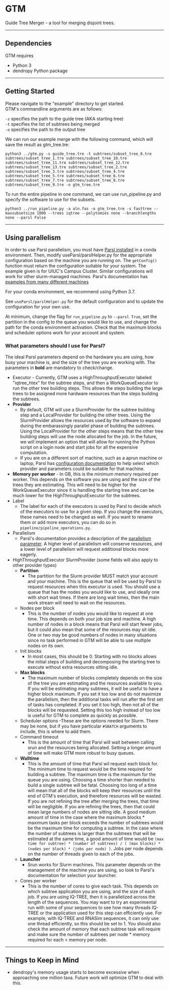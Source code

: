 # GTM
Guide Tree Merger - a tool for merging disjoint trees.

- - - -

## Dependencies
GTM requires
* Python 3
* dendropy Python package

- - - -

## Getting Started

Please navigate to the "example" directory to get started.\
GTM's commandline arguments are as follows:  

`-s` specifies the path to the guide tree (AKA starting tree)\
`-t` specifies the list of subtrees being merged\
`-o` specifies the path to the output tree

We can run our example merge with the following command, which will save the result as gtm\_tree.tre:

`python3 ../gtm.py -s guide_tree.tre -t subtrees/subset_tree_0.tre subtrees/subset_tree_1.tre subtrees/subset_tree_10.tre subtrees/subset_tree_11.tre subtrees/subset_tree_12.tre subtrees/subset_tree_13.tre subtrees/subset_tree_2.tre subtrees/subset_tree_3.tre subtrees/subset_tree_4.tre subtrees/subset_tree_5.tre subtrees/subset_tree_6.tre subtrees/subset_tree_7.tre subtrees/subset_tree_8.tre subtrees/subset_tree_9.tre -o gtm_tree.tre`

To run the entire pipeline in one command, we can use run\_pipeline.py and specify the software to use for the subsets.

`python3 ../run_pipeline.py -a aln.fas -o gtm_tree.tre -s fasttree --maxsubsetsize 1000 --trees iqtree --polytomies none --branchlengths none --parsl False`
- - - -

## Using parallelism

In order to use Parsl parallelism, you must have [Parsl installed](https://parsl.readthedocs.io/en/stable/quickstart.html) in a conda environment. Then, modify useParsl/parslHelper.py for the appropriate configuration based on the machine you are running on. The `getConfig()` function must return the configuration suitable for your system. The example given is for UIUC's Campus Cluster. Similar configurations will work for other slurm-managed machines. Parsl's documentation has [examples from many different machines](https://parsl.readthedocs.io/en/stable/userguide/configuring.html)

For your conda environment, we recommend using Python 3.7.

See `useParsl/parslHelper.py` for the default configuration and to update the configuration for your own use.

At minimum, change the flag for `run_pipeline.py` to `--parsl True`, set the partition in the config to the queue you would like to use, and change the path for the conda environment activation. Check that the maximum blocks and scheduler options work for your account and system.

### What parameters should I use for Parsl?

The ideal Parsl parameters depend on the hardware you are using, how busy your machine is, and the size of the tree you are working with. The parameters in __bold__ are mandatory to check/change.

- Executor
        - Currently, GTM uses a HighThroughputExecutor labeled "iqtree_htex" for the subtree steps, and then a WorkQueueExecutor to run the other tree building steps. This allows the steps building the large trees to be assigned more hardware resources than the steps building the subtrees.
- __Provider__
	- By default, GTM will use a SlurmProvider for the subtree building step and a LocalProvider for building the other trees. Using the SlurmProvider allows the resources used by the software to expand during the embarassingly parallel phase of building the subtrees. Using the LocalProvider for the other steps means that the other tree building steps will use the node allocated for the job. In the future, we will implement an option that will allow for running the Python script on a login node and start jobs for all the expensive computation.
	- If you are on a different sort of machine, such as a aprun machine or laptop, Parsl has [configuration documentation](https://parsl.readthedocs.io/en/stable/userguide/configuring.html) to help select which provider and parameters could be suitable for that machine.
- __Memory per worker__
		- In GB, this is the minimum memory required per worker. This depends on the software you are using and the size of the trees they are estimating. This will need to be higher for the WorkQueueExecutor since it is handling the starting tree and can be much lower for the HighThroughputExecutor for the subtrees. 
- Label
	- The label for each of the executors is used by Parsl to decide which of the executors to use for a given step. If you change the executors, these names need to be changed as well. If you want to rename them or add more executors, you can do so in `pipeline/pipeline_operations.py`.
- Parallelism
	- Parsl's documentation provides a description of the [parallelism parameter](https://parsl.readthedocs.io/en/stable/userguide/execution.html?highlight=executors#parallelism). A higher level of parallelism will conserve resources, and a lower level of parallelism will request additional blocks more eagerly.
- HighThroughputExecutor SlurmProvider (some fields will also apply to other provider types)
	- __Partition__
		- The partition for the Slurm provider MUST match your account and your machine. This is the queue that will be used by Parsl to request resources when this executor is used. You should use a queue that has the nodes you would like to use, and ideally one with short wait times. If there are long wait times, then the main work stream will need to wait on the resources.
	- Nodes per block
		- This is the number of nodes you would like to request at one time. This depends on both your job size and machine. A high number of nodes in a block means that Parsl will start fewer jobs, but it could also mean that some of the resources may sit idle. One or two may be good numbers of nodes in many situations since no task performed in GTM will be able to use multiple nodes on its own.
	- Init blocks
		- In most cases, this should be 0. Starting with no blocks allows the initial steps of building and decomposing the starting tree to execute without extra resources sitting idle.
	- __Max blocks__
		- The maximum number of blocks completely depends on the size of the tree you are estimating and the resources available to you. If you will be estimating many subtrees, it will be useful to have a higher block maximum. If you set it too low and do not maximize the parallelism, then the additional tasks will run after the first set of tasks has completed. If you set it too high, then not all of the blocks will be requested. Setting this too high instead of too low is useful for GTM to complete as quickly as possible.
	- Scheduler options
		-These are the options needed for Slurm. There may be none, but if you have particular `#SBATCH` arguments to include, this is where to add them.
	- Command timeout
		- This is the amount of time that Parsl will wait between calling srun and the resources being allocated. Setting a longer amount of time will make GTM more robust to busy queues.
	- __Walltime__
		- This is the amount of time that Parsl wil request each block for. The minimum time to request would be the time required for building a subtree. The maximum time is the maximum for the queue you are using. Choosing a time shorter than needed to build a single subtree will be fatal. Choosing too long of a time will mean that all of the blocks will keep their resources until the end of GTM's execution, and therefore resources will be wasted. If you are not refining the tree after merging the trees, that time will be negligible. If you are refining the trees, then that could mean large numbers of nodes are sitting idle. A good medium amount of time in the case where the maximum blocks * maximum tasks per block exceeds the number of subtrees would be the maximum time for computing a subtree. In the case where the number of subtrees is larger than the subtrees that will be estimated at the same time, a good amount of time would be `(max time for subtree) * (number of subtrees) / ( (max blocks) * (nodes per block) * (jobs per node) )`. Jobs per node depends on the number of threads given to each of the jobs.
	- __Launcher__
		- Srun works for Slurm machines. This parameter depends on the management of the machine you are using, so look to Parsl's documentation for selection your launcher.
	- Cores per worker
		- This is the number of cores to give each task. This depends on which subtree application you are using, and the size of each job. If you are using IQ-TREE, then it is parallelized across the length of the sequences. You may want to try an experimental run with some of your sequences to see how many threads IQ-TREE or the application used for this step can efficiently use. For example, with IQ-TREE and RNASim sequences, it can only use one thread efficiently, so this should be set to 1. You should also check the amount of memory that each subtree task will require and make sure the number of subtrees per node * memory required for each < memory per node.

- - - -

## Things to Keep in Mind

* dendropy's memory usage starts to become excessive when approaching one million taxa. Future work will optimize GTM to deal with this.
